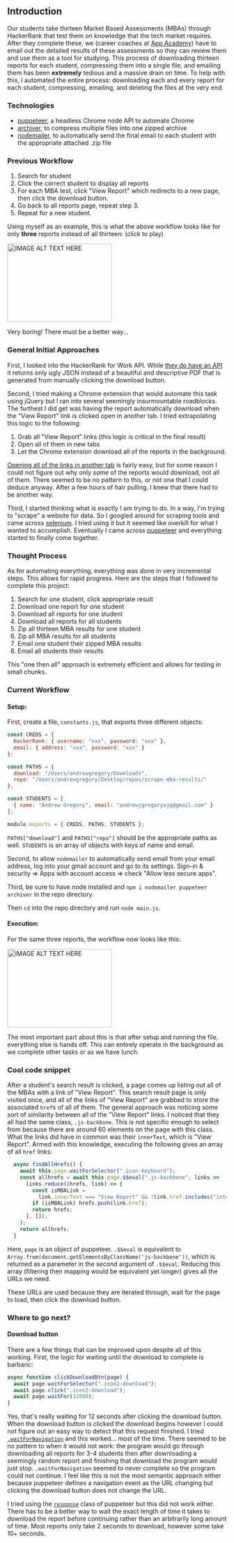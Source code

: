 ## Introduction

Our students take thirteen Market Based Assessments (MBAs) through HackerRank that test them on knowledge that the tech market requires. After they complete these, we (career coaches at [App Academy](https://www.appacademy.io/)) have to email out the detailed results of these assessments so they can review them and use them as a tool for studying. This process of downloading thirteen reports for each student, compressing them into a single file, and emailing them has been **extremely** tedious and a massive drain on time. To help with this, I automated the entire process: downloading each and every report for each student, compressing, emailing, and deleting the files at the very end.

### Technologies

- [puppeteer](https://github.com/GoogleChrome/puppeteer/), a headless Chrome node API to automate Chrome
- [archiver](https://github.com/archiverjs/node-archiver), to compress multiple files into one zipped archive
- [nodemailer](https://github.com/nodemailer/nodemailer), to automatically send the final email to each student with the appropriate attached .zip file


### Previous Workflow

1. Search for student
2. Click the correct student to display all reports
3. For each MBA test, click "View Report" which redirects to a new page, then click the download button.
4. Go back to all reports page, repeat step 3.
4. Repeat for a new student.

Using myself as an example, this is what the above workflow looks like for only **three** reports instead of all thirteen: (click to play)

<a href="http://www.youtube.com/watch?feature=player_embedded&v=3A_IvwM7e1Y
" target="_blank"><img src="http://img.youtube.com/vi/3A_IvwM7e1Y/0.jpg"
alt="IMAGE ALT TEXT HERE" width="240" height="180"></a>

Very boring! There must be a better way...

### General Initial Approaches

First, I looked into the HackerRank for Work API. While [they do have an API](https://www.hackerrank.com/work/apidocs#!/Tests/options_tests) it returns only ugly JSON instead of a beautiful and descriptive PDF that is generated from manually clicking the download button.

Second, I tried making a Chrome extension that would automate this task using jQuery but I ran into several seemingly insurmountable roadblocks. The furthest I did get was having the report automatically download when the "View Report" link is clicked open in another tab. I tried extrapolating this logic to the following:

1. Grab all "View Report" links (this logic is critical in the final result)
2. Open all of them in new tabs
3. Let the Chrome extension download all of the reports in the background.

[Opening all of the links in another tab](https://developer.mozilla.org/en-US/docs/Web/API/Window/open) is fairly easy, but for some reason I could not figure out why only *some* of the reports would download, not all of them. There seemed to be no pattern to this, or not one that I could deduce anyway. After a few hours of hair pulling, I knew that there had to be another way.

Third, I started thinking what is exactly I am trying to do. In a way, I'm trying to "scrape" a website for data. So I googled around for scraping tools and came across [selenium](https://github.com/SeleniumHQ/selenium). I tried using it but it seemed like overkill for what I wanted to accomplish. Eventually I came across [puppeteer](https://github.com/GoogleChrome/puppeteer/) and everything started to finally come together.

### Thought Process

As for automating everything, everything was done in very incremental steps. This allows for rapid progress. Here are the steps that I followed to complete this project:

1. Search for one student, click appropriate result
2. Download one report for one student
3. Download all reports for one student
4. Download all reports for all students
5. Zip all thirteen MBA results for one student
6. Zip all MBA results for all students
7. Email one student their zipped MBA results
8. Email all students their results

This "one then all" approach is extremely efficient and allows for testing in small chunks.

### Current Workflow

#### Setup:

First, create a file, `constants.js`, that exports three different objects:

```javascript
const CREDS = {
  HackerRank: { username: "xxx", password: "xxx" },
  email: { address: "xxx", password: "xxx" }
};

const PATHS = {
  download: "/Users/andrewgregory/Downloads",
  repo: "/Users/andrewgregory/Desktop/repos/scrape-mba-results/"
};

const STUDENTS = [
  { name: "Andrew Gregory", email: "andrewjgregoryajg@gmail.com" }
];

module.exports = { CREDS, PATHS, STUDENTS };
```

`PATHS["download"]` and `PATHS["repo"]` should be the appropriate paths as well. `STUDENTS` is an array of objects with keys of name and email.

Second, to allow `nodemailer` to automatically send email from your email address, log into your gmail account and go to its settings. Sign-in & security => Apps with account access => check "Allow less secure apps".

Third, be sure to have node installed and `npm i nodemailer puppeteer archiver` in the repo directory.

Then `cd` into the repo directory and run `node main.js`.

#### Execution:

For the same three reports, the workflow now looks like this:


<a href="http://www.youtube.com/watch?feature=player_embedded&v=06ElqxY4w6U
" target="_blank"><img src="http://img.youtube.com/vi/06ElqxY4w6U/0.jpg"
alt="IMAGE ALT TEXT HERE" width="240" height="180"></a>

The most important part about this is that after setup and running the file, everything else is hands off. This can entirely operate in the background as we complete other tasks or as we have lunch.

### Cool code snippet

After a student's search result is clicked, a page comes up listing out all of the MBAs with a link of "View Report". This search result page is only visited once, and all of the links of "View Report" are grabbed to store the associated `href`s of all of them. The general approach was noticing some sort of similarity between all of the "View Report" links. I noticed that they all had the same class, `.js-backbone`. This is not specific enough to select from because there are around 60 elements on the page with this class. What the links did have in common was their `innerText`, which is "View Report". Armed with this knowledge, executing the following gives an array of all `href` links:

```js
  async findAllHrefs() {
    await this.page.waitForSelector(".icon-keyboard");
    const allhrefs = await this.page.$$eval(".js-backbone", links =>
      links.reduce((hrefs, link) => {
        const isMBALink =
          link.innerText === "View Report" && !link.href.includes("interviews");
        if (isMBALink) hrefs.push(link.href);
        return hrefs;
      }, []),
    );
    return allhrefs;
  }
```

Here, `page` is an object of puppeteer. `.$$eval` is equivalent to `Array.from(document.getElementsByClassName('js-backbone'))`, which is returned as a parameter in the second argument of `.$$eval`. Reducing this array (filtering then mapping would be equivalent yet longer) gives all the URLs we need.

These URLs are used because they are iterated through, wait for the page to load, then click the download button.

### Where to go next?

#### Download button

There are a few things that can be improved upon despite all of this working. First, the logic for waiting until the download to complete is barbaric:

```js
async function clickDownloadBtn(page) {
  await page.waitForSelector(".icon2-download");
  await page.click(".icon2-download");
  await page.waitFor(12000);
}
```

Yes, that's really waiting for 12 seconds after clicking the download button. When the download button is clicked the download begins however I could not figure out an easy way to detect that this request finished. I tried [`.waitForNavigation`](https://github.com/GoogleChrome/puppeteer/blob/v1.1.1/docs/api.md#pagewaitfornavigationoptions) and this worked... most of the time. There seemed to be no pattern to when it would not work: the program would go through downloading all reports for 3-4 students then after downloading a seemingly random report and finishing that download the program would just stop. `.waitForNavigation` seemed to never complete so the program could not continue. I feel like this is not the most semantic approach either because puppeteer defines a navigation event as the URL changing but clicking the download button does not change the URL.

I tried using the [`response`](https://github.com/GoogleChrome/puppeteer/blob/v1.1.1/docs/api.md#class-response) class of puppeteer but this did not work either. There has to be a better way to wait the exact length of time it takes to download the report before continuing rather than an arbitrarily long amount of time. Most reports only take 2 seconds to download, however some take 10+ seconds.
